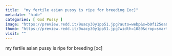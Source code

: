 ```yaml
---
title:  "my fertile asian pussy is ripe for breeding [oc]"
metadate: "hide"
categories: [ God Pussy ]
image: "https://preview.redd.it/9uacy30y1pp51.jpg?auto=webp&s=b0f125ea0338d5e30df286f71222e79711978e06"
thumb: "https://preview.redd.it/9uacy30y1pp51.jpg?width=1080&crop=smart&auto=webp&s=22beab1894b1441b495df915292dd49721701213"
visit: ""
---
```

my fertile asian pussy is ripe for breeding [oc]

